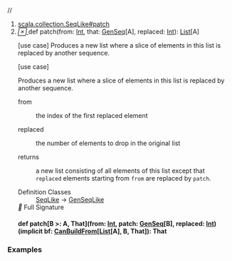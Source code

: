 //
<ol>
<li><a href="https://www.scala-lang.org/api/2.12.3/scala/collection/immutable/List.html#patch(from:Int,that:scala.collection.GenSeq[A],replaced:Int):List[A]">scala.collection.SeqLike#patch</a></li>
<li name="scala.collection.SeqLike#patch" visbl="pub" class="indented0 " data-isabs="false" fullcomment="yes" group="Ungrouped"> <a id="patch(from:Int,that:scala.collection.GenSeq[A],replaced:Int):List[A]"></a><a id="patch(Int,GenSeq[A],Int):List[A]"></a> <span class="permalink"> <a href="../../../scala/collection/immutable/List.html#patch(from:Int,that:scala.collection.GenSeq[A],replaced:Int):List[A]" title="Permalink"> <i class="material-icons"></i> </a> </span> <span class="modifier_kind"> <span class="modifier"></span> <span class="kind">def</span> </span> <span class="symbol"> <span class="name">patch</span><span class="params">(<span name="from">from: <a href="../../Int.html" class="extype" name="scala.Int">Int</a></span>, <span name="that">that: <a href="../GenSeq.html" class="extype" name="scala.collection.GenSeq">GenSeq</a>[<span class="extype" name="scala.collection.GenSeqLike.A">A</span>]</span>, <span name="replaced">replaced: <a href="../../Int.html" class="extype" name="scala.Int">Int</a></span>)</span><span class="result">: <a href="" class="extype" name="scala.collection.immutable.List">List</a>[<span class="extype" name="scala.collection.GenSeqLike.A">A</span>]</span> </span> <p class="shortcomment cmt">[use case] Produces a new list where a slice of elements in this list is replaced by another sequence.</p>
 <div class="fullcomment">
  [use case] 
  <div class="comment cmt">
   <p> Produces a new list where a slice of elements in this list is replaced by another sequence.</p>
  </div>
  <dl class="paramcmts block">
   <dt class="param">
    from
   </dt>
   <dd class="cmt">
    <p>the index of the first replaced element</p>
   </dd>
   <dt class="param">
    replaced
   </dt>
   <dd class="cmt">
    <p>the number of elements to drop in the original list</p>
   </dd>
   <dt>
    returns
   </dt>
   <dd class="cmt">
    <p>a new list consisting of all elements of this list except that <code>replaced</code> elements starting from <code>from</code> are replaced by <code>patch</code>.</p>
   </dd>
  </dl>
  <dl class="attributes block"> 
   <dt>
    Definition Classes
   </dt>
   <dd>
    <a href="../SeqLike.html" class="extype" name="scala.collection.SeqLike">SeqLike</a> → 
    <a href="../GenSeqLike.html" class="extype" name="scala.collection.GenSeqLike">GenSeqLike</a>
   </dd>
   <div class="full-signature-block toggleContainer"> 
    <span class="toggle"> <i class="material-icons"></i> Full Signature </span> 
    <div class="hiddenContent full-signature-usecase">
     <h4 id="signature" class="signature"> <span class="modifier_kind"> <span class="modifier"></span> <span class="kind">def</span> </span> <span class="symbol"> <span class="name">patch</span><span class="tparams">[<span name="B">B &gt;: <span class="extype" name="scala.collection.immutable.List.A">A</span></span>, <span name="That">That</span>]</span><span class="params">(<span name="from">from: <a href="../../Int.html" class="extype" name="scala.Int">Int</a></span>, <span name="patch">patch: <a href="../GenSeq.html" class="extype" name="scala.collection.GenSeq">GenSeq</a>[<span class="extype" name="scala.collection.SeqLike.patch.B">B</span>]</span>, <span name="replaced">replaced: <a href="../../Int.html" class="extype" name="scala.Int">Int</a></span>)</span><span class="params">(<span class="implicit">implicit </span><span name="bf">bf: <a href="../generic/CanBuildFrom.html" class="extype" name="scala.collection.generic.CanBuildFrom">CanBuildFrom</a>[<a href="" class="extype" name="scala.collection.immutable.List">List</a>[<span class="extype" name="scala.collection.immutable.List.A">A</span>], <span class="extype" name="scala.collection.SeqLike.patch.B">B</span>, <span class="extype" name="scala.collection.SeqLike.patch.That">That</span>]</span>)</span><span class="result">: <span class="extype" name="scala.collection.SeqLike.patch.That">That</span></span> </span> </h4>
    </div> 
   </div>
  </dl>
 </div> </li>
        </ol>


### Examples



